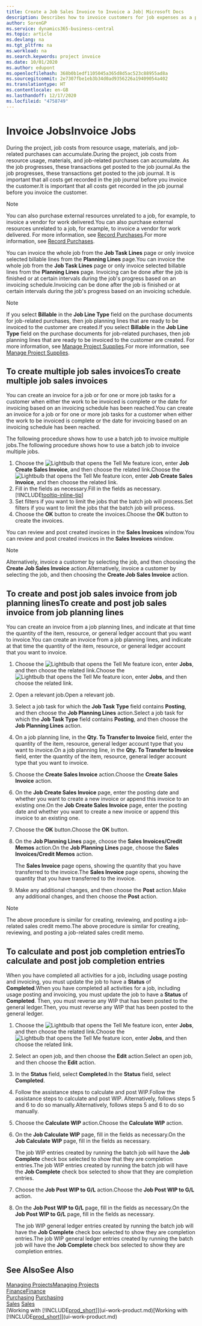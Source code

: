 ```yaml
---
title: Create a Job Sales Invoice to Invoice a Job| Microsoft Docs
description: Describes how to invoice customers for job expenses as a project progresses.
author: SorenGP
ms.service: dynamics365-business-central
ms.topic: article
ms.devlang: na
ms.tgt_pltfrm: na
ms.workload: na
ms.search.keywords: project invoice
ms.date: 10/01/2020
ms.author: edupont
ms.openlocfilehash: 368b0b1edf1105045a365d8d5ac523c88955ad8a
ms.sourcegitcommit: 2e7307fbe1eb3b34d0ad9356226a19409054a402
ms.translationtype: HT
ms.contentlocale: en-GB
ms.lasthandoff: 12/17/2020
ms.locfileid: "4758749"
---
```

# <a name="invoice-jobs"></a><span data-ttu-id="4da53-103">Invoice Jobs</span><span class="sxs-lookup"><span data-stu-id="4da53-103">Invoice Jobs</span></span>
<span data-ttu-id="4da53-104">During the project, job costs from resource usage, materials, and job-related purchases can accumulate.</span><span class="sxs-lookup"><span data-stu-id="4da53-104">During the project, job costs from resource usage, materials, and job-related purchases can accumulate.</span></span> <span data-ttu-id="4da53-105">As the job progresses, these transactions get posted to the job journal.</span><span class="sxs-lookup"><span data-stu-id="4da53-105">As the job progresses, these transactions get posted to the job journal.</span></span> <span data-ttu-id="4da53-106">It is important that all costs get recorded in the job journal before you invoice the customer.</span><span class="sxs-lookup"><span data-stu-id="4da53-106">It is important that all costs get recorded in the job journal before you invoice the customer.</span></span>

> [!NOTE]
> <span data-ttu-id="4da53-107">You can also purchase external resources unrelated to a job, for example, to invoice a vendor for work delivered.</span><span class="sxs-lookup"><span data-stu-id="4da53-107">You can also purchase external resources unrelated to a job, for example, to invoice a vendor for work delivered.</span></span> <span data-ttu-id="4da53-108">For more information, see [Record Purchases](purchasing-how-record-purchases.md).</span><span class="sxs-lookup"><span data-stu-id="4da53-108">For more information, see [Record Purchases](purchasing-how-record-purchases.md).</span></span>

<span data-ttu-id="4da53-109">You can invoice the whole job from the **Job Task Lines** page or only invoice selected billable lines from the **Planning Lines** page.</span><span class="sxs-lookup"><span data-stu-id="4da53-109">You can invoice the whole job from the **Job Task Lines** page or only invoice selected billable lines from the **Planning Lines** page.</span></span> <span data-ttu-id="4da53-110">Invoicing can be done after the job is finished or at certain intervals during the job's progress based on an invoicing schedule.</span><span class="sxs-lookup"><span data-stu-id="4da53-110">Invoicing can be done after the job is finished or at certain intervals during the job's progress based on an invoicing schedule.</span></span>

> [!NOTE]  
> <span data-ttu-id="4da53-111">If you select **Billable** in the **Job Line Type** field on the purchase documents for job-related purchases, then job planning lines that are ready to be invoiced to the customer are created.</span><span class="sxs-lookup"><span data-stu-id="4da53-111">If you select **Billable** in the **Job Line Type** field on the purchase documents for job-related purchases, then job planning lines that are ready to be invoiced to the customer are created.</span></span> <span data-ttu-id="4da53-112">For more information, see [Manage Project Supplies](projects-how-manage-project-supplies.md).</span><span class="sxs-lookup"><span data-stu-id="4da53-112">For more information, see [Manage Project Supplies](projects-how-manage-project-supplies.md).</span></span>

## <a name="to-create-multiple-job-sales-invoices"></a><span data-ttu-id="4da53-113">To create multiple job sales invoices</span><span class="sxs-lookup"><span data-stu-id="4da53-113">To create multiple job sales invoices</span></span>
<span data-ttu-id="4da53-114">You can create an invoice for a job or for one or more job tasks for a customer when either the work to be invoiced is complete or the date for invoicing based on an invoicing schedule has been reached.</span><span class="sxs-lookup"><span data-stu-id="4da53-114">You can create an invoice for a job or for one or more job tasks for a customer when either the work to be invoiced is complete or the date for invoicing based on an invoicing schedule has been reached.</span></span>

<span data-ttu-id="4da53-115">The following procedure shows how to use a batch job to invoice multiple jobs.</span><span class="sxs-lookup"><span data-stu-id="4da53-115">The following procedure shows how to use a batch job to invoice multiple jobs.</span></span>  

1. <span data-ttu-id="4da53-116">Choose the ![Lightbulb that opens the Tell Me feature](media/ui-search/search_small.png "Tell me what you want to do") icon, enter **Job Create Sales Invoice**, and then choose the related link.</span><span class="sxs-lookup"><span data-stu-id="4da53-116">Choose the ![Lightbulb that opens the Tell Me feature](media/ui-search/search_small.png "Tell me what you want to do") icon, enter **Job Create Sales Invoice**, and then choose the related link.</span></span>  
2. <span data-ttu-id="4da53-117">Fill in the fields as necessary.</span><span class="sxs-lookup"><span data-stu-id="4da53-117">Fill in the fields as necessary.</span></span> [!INCLUDE[tooltip-inline-tip](includes/tooltip-inline-tip_md.md)]
3. <span data-ttu-id="4da53-118">Set filters if you want to limit the jobs that the batch job will process.</span><span class="sxs-lookup"><span data-stu-id="4da53-118">Set filters if you want to limit the jobs that the batch job will process.</span></span>
4. <span data-ttu-id="4da53-119">Choose the **OK** button to create the invoices.</span><span class="sxs-lookup"><span data-stu-id="4da53-119">Choose the **OK** button to create the invoices.</span></span>  

<span data-ttu-id="4da53-120">You can review and post created invoices in the **Sales Invoices** window.</span><span class="sxs-lookup"><span data-stu-id="4da53-120">You can review and post created invoices in the **Sales Invoices** window.</span></span>

> [!NOTE]
> <span data-ttu-id="4da53-121">Alternatively, invoice a customer by selecting the job, and then choosing the **Create Job Sales Invoice** action.</span><span class="sxs-lookup"><span data-stu-id="4da53-121">Alternatively, invoice a customer by selecting the job, and then choosing the **Create Job Sales Invoice** action.</span></span> 

## <a name="to-create-and-post-job-sales-invoice-from-job-planning-lines"></a><span data-ttu-id="4da53-122">To create and post job sales invoice from job planning lines</span><span class="sxs-lookup"><span data-stu-id="4da53-122">To create and post job sales invoice from job planning lines</span></span>
<span data-ttu-id="4da53-123">You can create an invoice from a job planning lines, and indicate at that time the quantity of the item, resource, or general ledger account that you want to invoice.</span><span class="sxs-lookup"><span data-stu-id="4da53-123">You can create an invoice from a job planning lines, and indicate at that time the quantity of the item, resource, or general ledger account that you want to invoice.</span></span>

1. <span data-ttu-id="4da53-124">Choose the ![Lightbulb that opens the Tell Me feature](media/ui-search/search_small.png "Tell me what you want to do") icon, enter **Jobs**, and then choose the related link.</span><span class="sxs-lookup"><span data-stu-id="4da53-124">Choose the ![Lightbulb that opens the Tell Me feature](media/ui-search/search_small.png "Tell me what you want to do") icon, enter **Jobs**, and then choose the related link.</span></span>
2. <span data-ttu-id="4da53-125">Open a relevant job.</span><span class="sxs-lookup"><span data-stu-id="4da53-125">Open a relevant job.</span></span>
3. <span data-ttu-id="4da53-126">Select a job task for which the **Job Task Type** field contains **Posting**, and then choose the **Job Planning Lines** action.</span><span class="sxs-lookup"><span data-stu-id="4da53-126">Select a job task for which the **Job Task Type** field contains **Posting**, and then choose the **Job Planning Lines** action.</span></span>  
4. <span data-ttu-id="4da53-127">On a job planning line, in the **Qty. To Transfer to Invoice** field, enter the quantity of the item, resource, general ledger account type that you want to invoice.</span><span class="sxs-lookup"><span data-stu-id="4da53-127">On a job planning line, in the **Qty. To Transfer to Invoice** field, enter the quantity of the item, resource, general ledger account type that you want to invoice.</span></span>  
5. <span data-ttu-id="4da53-128">Choose the **Create Sales Invoice** action.</span><span class="sxs-lookup"><span data-stu-id="4da53-128">Choose the **Create Sales Invoice** action.</span></span>
6. <span data-ttu-id="4da53-129">On the **Job Create Sales Invoice** page, enter the posting date and whether you want to create a new invoice or append this invoice to an existing one.</span><span class="sxs-lookup"><span data-stu-id="4da53-129">On the **Job Create Sales Invoice** page, enter the posting date and whether you want to create a new invoice or append this invoice to an existing one.</span></span>
7. <span data-ttu-id="4da53-130">Choose the **OK** button.</span><span class="sxs-lookup"><span data-stu-id="4da53-130">Choose the **OK** button.</span></span>  
8. <span data-ttu-id="4da53-131">On the **Job Planning Lines** page, choose the **Sales Invoices/Credit Memos** action.</span><span class="sxs-lookup"><span data-stu-id="4da53-131">On the **Job Planning Lines** page, choose the **Sales Invoices/Credit Memos** action.</span></span>

    <span data-ttu-id="4da53-132">The **Sales Invoice** page opens, showing the quantity that you have transferred to the invoice.</span><span class="sxs-lookup"><span data-stu-id="4da53-132">The **Sales Invoice** page opens, showing the quantity that you have transferred to the invoice.</span></span>
9. <span data-ttu-id="4da53-133">Make any additional changes, and then choose the **Post** action.</span><span class="sxs-lookup"><span data-stu-id="4da53-133">Make any additional changes, and then choose the **Post** action.</span></span>

> [!NOTE]  
>   <span data-ttu-id="4da53-134">The above procedure is similar for creating, reviewing, and posting a job-related sales credit memo.</span><span class="sxs-lookup"><span data-stu-id="4da53-134">The above procedure is similar for creating, reviewing, and posting a job-related sales credit memo.</span></span>

## <a name="to-calculate-and-post-job-completion-entries"></a><span data-ttu-id="4da53-135">To calculate and post job completion entries</span><span class="sxs-lookup"><span data-stu-id="4da53-135">To calculate and post job completion entries</span></span>
<span data-ttu-id="4da53-136">When you have completed all activities for a job, including usage posting and invoicing, you must update the job to have a **Status** of **Completed**.</span><span class="sxs-lookup"><span data-stu-id="4da53-136">When you have completed all activities for a job, including usage posting and invoicing, you must update the job to have a **Status** of **Completed**.</span></span> <span data-ttu-id="4da53-137">Then, you must reverse any WIP that has been posted to the general ledger.</span><span class="sxs-lookup"><span data-stu-id="4da53-137">Then, you must reverse any WIP that has been posted to the general ledger.</span></span>

1. <span data-ttu-id="4da53-138">Choose the ![Lightbulb that opens the Tell Me feature](media/ui-search/search_small.png "Tell me what you want to do") icon, enter **Jobs**, and then choose the related link.</span><span class="sxs-lookup"><span data-stu-id="4da53-138">Choose the ![Lightbulb that opens the Tell Me feature](media/ui-search/search_small.png "Tell me what you want to do") icon, enter **Jobs**, and then choose the related link.</span></span>  
2. <span data-ttu-id="4da53-139">Select an open job, and then choose the **Edit** action.</span><span class="sxs-lookup"><span data-stu-id="4da53-139">Select an open job, and then choose the **Edit** action.</span></span>
3. <span data-ttu-id="4da53-140">In the **Status** field, select **Completed**.</span><span class="sxs-lookup"><span data-stu-id="4da53-140">In the **Status** field, select **Completed**.</span></span>
4. <span data-ttu-id="4da53-141">Follow the assistance steps to calculate and post WIP.</span><span class="sxs-lookup"><span data-stu-id="4da53-141">Follow the assistance steps to calculate and post WIP.</span></span> <span data-ttu-id="4da53-142">Alternatively, follows steps 5 and 6 to do so manually.</span><span class="sxs-lookup"><span data-stu-id="4da53-142">Alternatively, follows steps 5 and 6 to do so manually.</span></span>  
5. <span data-ttu-id="4da53-143">Choose the **Calculate WIP** action.</span><span class="sxs-lookup"><span data-stu-id="4da53-143">Choose the **Calculate WIP** action.</span></span>
6. <span data-ttu-id="4da53-144">On the **Job Calculate WIP** page, fill in the fields as necessary.</span><span class="sxs-lookup"><span data-stu-id="4da53-144">On the **Job Calculate WIP** page, fill in the fields as necessary.</span></span>  

     <span data-ttu-id="4da53-145">The job WIP entries created by running the batch job will have the **Job Complete** check box selected to show that they are completion entries.</span><span class="sxs-lookup"><span data-stu-id="4da53-145">The job WIP entries created by running the batch job will have the **Job Complete** check box selected to show that they are completion entries.</span></span>  
7. <span data-ttu-id="4da53-146">Choose the **Job Post WIP to G/L** action.</span><span class="sxs-lookup"><span data-stu-id="4da53-146">Choose the **Job Post WIP to G/L** action.</span></span>
8. <span data-ttu-id="4da53-147">On the **Job Post WIP to G/L** page, fill in the fields as necessary.</span><span class="sxs-lookup"><span data-stu-id="4da53-147">On the **Job Post WIP to G/L** page, fill in the fields as necessary.</span></span>  

     <span data-ttu-id="4da53-148">The job WIP general ledger entries created by running the batch job will have the **Job Complete** check box selected to show they are completion entries.</span><span class="sxs-lookup"><span data-stu-id="4da53-148">The job WIP general ledger entries created by running the batch job will have the **Job Complete** check box selected to show they are completion entries.</span></span>

## <a name="see-also"></a><span data-ttu-id="4da53-149">See Also</span><span class="sxs-lookup"><span data-stu-id="4da53-149">See Also</span></span>
[<span data-ttu-id="4da53-150">Managing Projects</span><span class="sxs-lookup"><span data-stu-id="4da53-150">Managing Projects</span></span>](projects-manage-projects.md)  
[<span data-ttu-id="4da53-151">Finance</span><span class="sxs-lookup"><span data-stu-id="4da53-151">Finance</span></span>](finance.md)  
<span data-ttu-id="4da53-152">[Purchasing](purchasing-manage-purchasing.md)       </span><span class="sxs-lookup"><span data-stu-id="4da53-152">[Purchasing](purchasing-manage-purchasing.md)       </span></span>  
<span data-ttu-id="4da53-153">[Sales](sales-manage-sales.md)    </span><span class="sxs-lookup"><span data-stu-id="4da53-153">[Sales](sales-manage-sales.md)    </span></span>  
<span data-ttu-id="4da53-154">[Working with [!INCLUDE[prod_short](includes/prod_short.md)]](ui-work-product.md)</span><span class="sxs-lookup"><span data-stu-id="4da53-154">[Working with [!INCLUDE[prod_short](includes/prod_short.md)]](ui-work-product.md)</span></span>  
